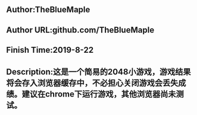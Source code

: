 
## Author:TheBlueMaple
## Author URL:github.com/TheBlueMaple
## Finish Time:2019-8-22
## Description:这是一个简易的2048小游戏，游戏结果将会存入浏览器缓存中，不必担心关闭游戏会丢失成绩。建议在chrome下运行游戏，其他浏览器尚未测试。
